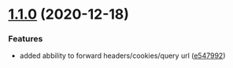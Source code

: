 # [1.1.0](http://bitbucket.org/adaptavistlabs/module-aws-cloudfront-router/compare/v1.0.0...v1.1.0) (2020-12-18)


### Features

* added abbility to forward headers/cookies/query url ([e547992](http://bitbucket.org/adaptavistlabs/module-aws-cloudfront-router/commits/e54799210ed798acdcf72dca120be4171cc55d88))
